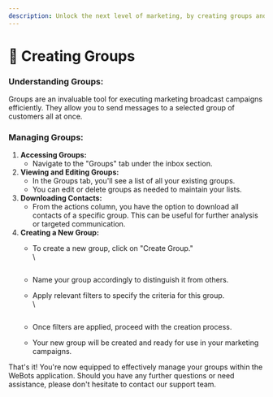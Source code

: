 ```yaml
---
description: Unlock the next level of marketing, by creating groups and targeted messaging
---
```


# 📖 Creating Groups

### **Understanding Groups:**

Groups are an invaluable tool for executing marketing broadcast campaigns efficiently. They allow you to send messages to a selected group of customers all at once.

### **Managing Groups:**

1. **Accessing Groups:**
   * Navigate to the "Groups" tab under the inbox section.
2. **Viewing and Editing Groups:**
   * In the Groups tab, you'll see a list of all your existing groups.
   * You can edit or delete groups as needed to maintain your lists.
3. **Downloading Contacts:**
   * From the actions column, you have the option to download all contacts of a specific group. This can be useful for further analysis or targeted communication.
4. **Creating a New Group:**
   *   To create a new group, click on "Create Group."\
       \


       <figure><img src="../../../.gitbook/assets/1 – 74.png" alt=""><figcaption></figcaption></figure>
   * Name your group accordingly to distinguish it from others.
   *   Apply relevant filters to specify the criteria for this group.\
       \


       <figure><img src="../../../.gitbook/assets/1 – 75.png" alt=""><figcaption></figcaption></figure>
   * Once filters are applied, proceed with the creation process.
   * Your new group will be created and ready for use in your marketing campaigns.

That's it! You're now equipped to effectively manage your groups within the WeBots application. Should you have any further questions or need assistance, please don't hesitate to contact our support team.
